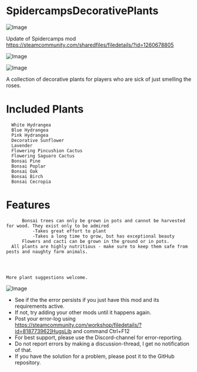 # SpidercampsDecorativePlants

![Image](https://i.imgur.com/buuPQel.png)

Update of Spidercamps mod
https://steamcommunity.com/sharedfiles/filedetails/?id=1260678805

![Image](https://i.imgur.com/pufA0kM.png)

	
![Image](https://i.imgur.com/Z4GOv8H.png)

A collection of decorative plants for players who are sick of just smelling the roses. 
  
  # Included Plants

      White Hydrangea
      Blue Hydrangea
      Pink Hydrangea
      Decorative Sunflower
	  Lavender
	  Flowering Pincushion Cactus
	  Flowering Saguaro Cactus
	  Bonsai Pine
	  Bonsai Poplar
	  Bonsai Oak
	  Bonsai Birch
	  Bonsai Cecropia
	  
   # Features

          Bonsai trees can only be grown in pots and cannot be harvested for wood. They exist only to be admired
              -Takes great effort to plant
              -Takes a long time to grow, but has exceptional beauty
          Flowers and cacti can be grown in the ground or in pots. 
	  All plants are highly nutritious - make sure to keep them safe from pests and naughty farm animals. 




	More plant suggestions welcome.

![Image](https://i.imgur.com/PwoNOj4.png)



-  See if the the error persists if you just have this mod and its requirements active.
-  If not, try adding your other mods until it happens again.
-  Post your error-log using https://steamcommunity.com/workshop/filedetails/?id=818773962]HugsLib and command Ctrl+F12
-  For best support, please use the Discord-channel for error-reporting.
-  Do not report errors by making a discussion-thread, I get no notification of that.
-  If you have the solution for a problem, please post it to the GitHub repository.




